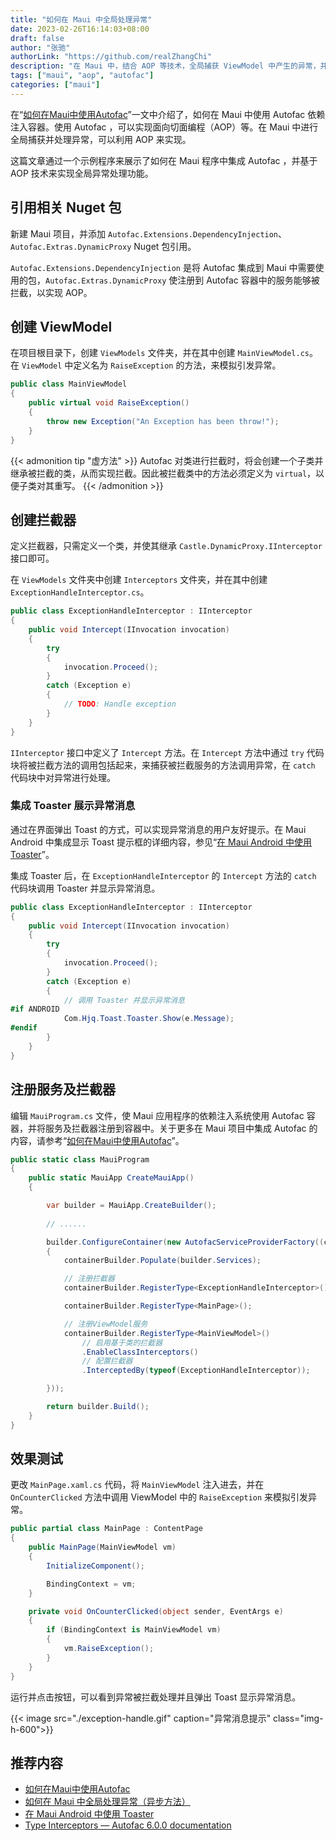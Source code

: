 ```yaml
---
title: "如何在 Maui 中全局处理异常"
date: 2023-02-26T16:14:03+08:00
draft: false
author: "张驰"
authorLink: "https://github.com/realZhangChi"
description: "在 Maui 中，结合 AOP 等技术，全局捕获 ViewModel 中产生的异常，并弹出 Toast 提示。"
tags: ["maui", "aop", "autofac"]
categories: ["maui"]
---
```


在“[如何在Maui中使用Autofac](https://zhangchi.io/posts/use-autofac-in-maui/)”一文中介绍了，如何在 Maui 中使用 Autofac 依赖注入容器。使用 Autofac ，可以实现面向切面编程（AOP）等。在 Maui 中进行全局捕获并处理异常，可以利用 AOP 来实现。

这篇文章通过一个示例程序来展示了如何在 Maui 程序中集成 Autofac ，并基于 AOP 技术来实现全局异常处理功能。

## 引用相关 Nuget 包

新建 Maui 项目，并添加 `Autofac.Extensions.DependencyInjection`、`Autofac.Extras.DynamicProxy` Nuget 包引用。

`Autofac.Extensions.DependencyInjection` 是将 Autofac 集成到 Maui 中需要使用的包，`Autofac.Extras.DynamicProxy` 使注册到 Autofac 容器中的服务能够被拦截，以实现 AOP。

## 创建 ViewModel

在项目根目录下，创建 `ViewModels` 文件夹，并在其中创建 `MainViewModel.cs`。在 `ViewModel` 中定义名为 `RaiseException` 的方法，来模拟引发异常。

``` csharp
public class MainViewModel
{
    public virtual void RaiseException()
    {
        throw new Exception("An Exception has been throw!");
    }
}
```

{{< admonition tip "虚方法" >}}
Autofac 对类进行拦截时，将会创建一个子类并继承被拦截的类，从而实现拦截。因此被拦截类中的方法必须定义为 `virtual`，以便子类对其重写。
{{< /admonition >}}

## 创建拦截器

定义拦截器，只需定义一个类，并使其继承 `Castle.DynamicProxy.IInterceptor` 接口即可。

在 `ViewModels` 文件夹中创建 `Interceptors` 文件夹，并在其中创建 `ExceptionHandleInterceptor.cs`。

``` csharp
public class ExceptionHandleInterceptor : IInterceptor
{
    public void Intercept(IInvocation invocation)
    {
        try
        {
            invocation.Proceed();
        }
        catch (Exception e)
        {
            // TODO: Handle exception
        }
    }
}
```

`IInterceptor` 接口中定义了 `Intercept` 方法。在 `Intercept` 方法中通过 `try` 代码块将被拦截方法的调用包括起来，来捕获被拦截服务的方法调用异常，在 `catch` 代码块中对异常进行处理。

### 集成 Toaster 展示异常消息

通过在界面弹出 Toast 的方式，可以实现异常消息的用户友好提示。在 Maui Android 中集成显示 Toast 提示框的详细内容，参见“[在 Maui Android 中使用 Toaster](https://zhangchi.io/posts/use-toaster-in-maui-android/)”。

集成 Toaster 后，在 `ExceptionHandleInterceptor` 的 `Intercept` 方法的 `catch` 代码块调用 Toaster 并显示异常消息。

``` csharp
public class ExceptionHandleInterceptor : IInterceptor
{
    public void Intercept(IInvocation invocation)
    {
        try
        {
            invocation.Proceed();
        }
        catch (Exception e)
        {
            // 调用 Toaster 并显示异常消息
#if ANDROID
            Com.Hjq.Toast.Toaster.Show(e.Message);
#endif
        }
    }
}
```

## 注册服务及拦截器

编辑 `MauiProgram.cs` 文件，使 Maui 应用程序的依赖注入系统使用 Autofac 容器，并将服务及拦截器注册到容器中。关于更多在 Maui 项目中集成 Autofac 的内容，请参考“[如何在Maui中使用Autofac](https://zhangchi.io/posts/use-autofac-in-maui/)”。

``` csharp
public static class MauiProgram
{
    public static MauiApp CreateMauiApp()
    {

        var builder = MauiApp.CreateBuilder();
        
        // ......

        builder.ConfigureContainer(new AutofacServiceProviderFactory((containerBuilder) =>
        {
            containerBuilder.Populate(builder.Services);

            // 注册拦截器
            containerBuilder.RegisterType<ExceptionHandleInterceptor>();

            containerBuilder.RegisterType<MainPage>();

            // 注册ViewModel服务
            containerBuilder.RegisterType<MainViewModel>()
                // 启用基于类的拦截器
                .EnableClassInterceptors()
                // 配置拦截器
                .InterceptedBy(typeof(ExceptionHandleInterceptor));

        }));

        return builder.Build();
    }
}
```

## 效果测试

更改 `MainPage.xaml.cs` 代码，将 `MainViewModel` 注入进去，并在 `OnCounterClicked` 方法中调用 ViewModel 中的 `RaiseException` 来模拟引发异常。

``` csharp
public partial class MainPage : ContentPage
{
    public MainPage(MainViewModel vm)
    {
        InitializeComponent();

        BindingContext = vm;
    }

    private void OnCounterClicked(object sender, EventArgs e)
    {
        if (BindingContext is MainViewModel vm)
        {
            vm.RaiseException();
        }
    }
}
```

运行并点击按钮，可以看到异常被拦截处理并且弹出 Toast 显示异常消息。

{{< image src="./exception-handle.gif" caption="异常消息提示" class="img-h-600">}}

## 推荐内容

- [如何在Maui中使用Autofac](https://zhangchi.io/posts/use-autofac-in-maui/)
- [如何在 Maui 中全局处理异常（异步方法）](https://zhangchi.io/posts/handle-exception-of-async-method-in-maui/)
- [在 Maui Android 中使用 Toaster](https://zhangchi.io/posts/use-toaster-in-maui-android/)
- [Type Interceptors — Autofac 6.0.0 documentation](https://autofac.readthedocs.io/en/latest/advanced/interceptors.html)
